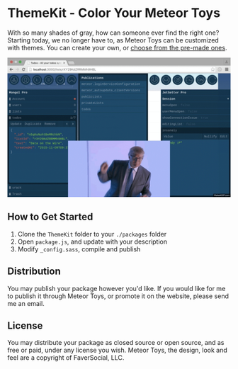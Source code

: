 ThemeKit - Color Your Meteor Toys
=================================

With so many shades of gray, how can someone ever find the right one? Starting today, we no longer have to, as Meteor Toys can be customized with themes. You can create your own, or <a href="https://atmospherejs.com/meteortoysthemes">choose from the pre-made ones</a>.

<img src="https://raw.githubusercontent.com/MeteorToys/ThemeKit/master/screenshot.gif">

## How to Get Started

1. Clone the `ThemeKit` folder to your `./packages` folder
2. Open `package.js`, and update with your description
3. Modify `_config.sass`, compile and publish

## Distribution

You may publish your package however you'd like. If you would like for me to publish it through Meteor Toys, or promote it on the website, please send me an email. 

## License

You may distribute your package as closed source or open source, and as free or paid, under any license you wish. Meteor Toys, the design, look and feel are a copyright of FaverSocial, LLC. 